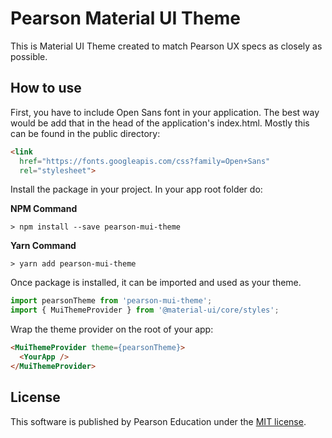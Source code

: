 # Pearson Material UI Theme

This is Material UI Theme created to match Pearson UX specs as closely as possible.

## How to use
First, you have to include Open Sans font in your application. The best way would be add that in the head of
the application's index.html. Mostly this can be found in the public directory:
```html
<link
  href="https://fonts.googleapis.com/css?family=Open+Sans"
  rel="stylesheet">
```

Install the package in your project. In your app root folder do:

**NPM Command**

```shell
> npm install --save pearson-mui-theme
```

**Yarn Command**

```shell
> yarn add pearson-mui-theme
```

Once package is installed, it can be imported and used as your theme.
```javascript
import pearsonTheme from 'pearson-mui-theme';
import { MuiThemeProvider } from '@material-ui/core/styles';
```

Wrap the theme provider on the root of your app:

```html
<MuiThemeProvider theme={pearsonTheme}>
  <YourApp />
</MuiThemeProvider>
```

## License
This software is published by Pearson Education under the [MIT license](LICENSE).
